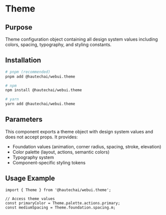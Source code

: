 # Theme

## Purpose

Theme configuration object containing all design system values including colors, spacing, typography, and styling constants.

## Installation

```bash
# pnpm (recommended)
pnpm add @hautechai/webui.theme

# npm
npm install @hautechai/webui.theme

# yarn
yarn add @hautechai/webui.theme
```

## Parameters

This component exports a theme object with design system values and does not accept props. It provides:

- Foundation values (animation, corner radius, spacing, stroke, elevation)
- Color palette (layout, actions, semantic colors)
- Typography system
- Component-specific styling tokens

## Usage Example

```tsx
import { Theme } from '@hautechai/webui.theme';

// Access theme values
const primaryColor = Theme.palette.actions.primary;
const mediumSpacing = Theme.foundation.spacing.m;
```
